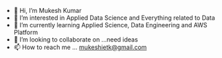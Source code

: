 - 👋 Hi, I’m Mukesh Kumar
- 👀 I’m interested in Applied Data Science and Everything related to Data
- 🌱 I’m currently learning Applied Science, Data Engineering and AWS Platform
- 💞️ I’m looking to collaborate on ...need ideas
- 📫 How to reach me ... mukeshietk@gmail.com

<!---
mukeshietk101/mukeshietk101 is a ✨ special ✨ repository because its `README.md` (this file) appears on your GitHub profile.
You can click the Preview link to take a look at your changes.
--->
